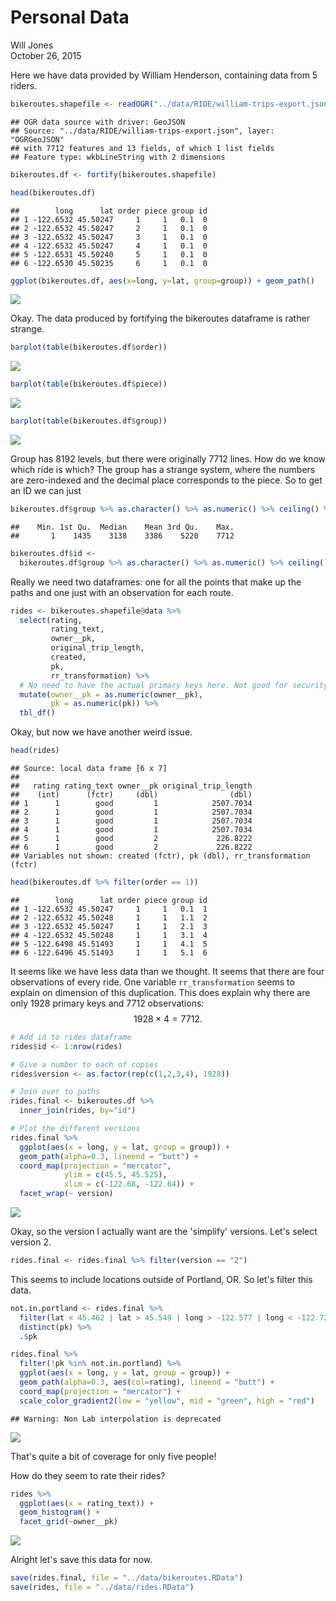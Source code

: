 # Personal Data
Will Jones  
October 26, 2015  



Here we have data provided by William Henderson, containing data from 5 riders.



```r
bikeroutes.shapefile <- readOGR("../data/RIDE/william-trips-export.json", "OGRGeoJSON", p4s="+proj=tmerc +ellps=WGS84")
```

```
## OGR data source with driver: GeoJSON 
## Source: "../data/RIDE/william-trips-export.json", layer: "OGRGeoJSON"
## with 7712 features and 13 fields, of which 1 list fields
## Feature type: wkbLineString with 2 dimensions
```

```r
bikeroutes.df <- fortify(bikeroutes.shapefile)

head(bikeroutes.df)
```

```
##        long      lat order piece group id
## 1 -122.6532 45.50247     1     1   0.1  0
## 2 -122.6532 45.50247     2     1   0.1  0
## 3 -122.6532 45.50247     3     1   0.1  0
## 4 -122.6532 45.50247     4     1   0.1  0
## 5 -122.6531 45.50240     5     1   0.1  0
## 6 -122.6530 45.50235     6     1   0.1  0
```

```r
ggplot(bikeroutes.df, aes(x=long, y=lat, group=group)) + geom_path()
```

![](personal-data_files/figure-html/unnamed-chunk-2-1.png) 

Okay. The data produced by fortifying the bikeroutes dataframe is rather strange.


```r
barplot(table(bikeroutes.df$order))
```

![](personal-data_files/figure-html/unnamed-chunk-3-1.png) 

```r
barplot(table(bikeroutes.df$piece))
```

![](personal-data_files/figure-html/unnamed-chunk-3-2.png) 

```r
barplot(table(bikeroutes.df$group))
```

![](personal-data_files/figure-html/unnamed-chunk-3-3.png) 

Group has 8192 levels, but there were originally 7712 lines. How do we know which
ride is which? The group has a strange system, where the numbers are zero-indexed
and the decimal place corresponds to the piece. So to get an ID we can just 


```r
bikeroutes.df$group %>% as.character() %>% as.numeric() %>% ceiling() %>% summary()
```

```
##    Min. 1st Qu.  Median    Mean 3rd Qu.    Max. 
##       1    1435    3138    3386    5220    7712
```

```r
bikeroutes.df$id <-
  bikeroutes.df$group %>% as.character() %>% as.numeric() %>% ceiling()
```

Really we need two dataframes: one for all the points that make up the paths
and one just with an observation for each route.


```r
rides <- bikeroutes.shapefile@data %>%
  select(rating,
         rating_text,
         owner__pk,
         original_trip_length,
         created,
         pk,
         rr_transformation) %>%
  # No need to have the actual primary keys here. Not good for security anyways.
  mutate(owner__pk = as.numeric(owner__pk),
         pk = as.numeric(pk)) %>%
  tbl_df()
```

Okay, but now we have another weird issue.


```r
head(rides)
```

```
## Source: local data frame [6 x 7]
## 
##   rating rating_text owner__pk original_trip_length
##    (int)      (fctr)     (dbl)                (dbl)
## 1      1        good         1            2507.7034
## 2      1        good         1            2507.7034
## 3      1        good         1            2507.7034
## 4      1        good         1            2507.7034
## 5      1        good         2             226.8222
## 6      1        good         2             226.8222
## Variables not shown: created (fctr), pk (dbl), rr_transformation (fctr)
```

```r
head(bikeroutes.df %>% filter(order == 1))
```

```
##        long      lat order piece group id
## 1 -122.6532 45.50247     1     1   0.1  1
## 2 -122.6532 45.50248     1     1   1.1  2
## 3 -122.6532 45.50247     1     1   2.1  3
## 4 -122.6532 45.50248     1     1   3.1  4
## 5 -122.6498 45.51493     1     1   4.1  5
## 6 -122.6496 45.51493     1     1   5.1  6
```

It seems like we have less data than we thought. It seems that there are four
observations of every ride. One variable `rr_transformation` seems to explain
on dimension of this duplication. This does explain why there are only 1928
primary keys and 7712 observations:
$$1928 \times 4 = 7712.$$


```r
# Add id to rides dataframe
rides$id <- 1:nrow(rides)

# Give a number to each of copies
rides$version <- as.factor(rep(c(1,2,3,4), 1928))

# Join over to paths
rides.final <- bikeroutes.df %>%
  inner_join(rides, by="id")

# Plot the different versions
rides.final %>%
  ggplot(aes(x = long, y = lat, group = group)) +
  geom_path(alpha=0.3, lineend = "butt") +
  coord_map(projection = "mercator",
            ylim = c(45.5, 45.525),
            xlim = c(-122.68, -122.64)) + 
  facet_wrap(~ version)
```

![](personal-data_files/figure-html/unnamed-chunk-7-1.png) 

Okay, so the version I actually want are the 'simplify' versions. Let's select
version 2.


```r
rides.final <- rides.final %>% filter(version == "2")
```


This seems to include locations outside of Portland, OR. So let's filter this data.


```r
not.in.portland <- rides.final %>%
  filter(lat < 45.462 | lat > 45.549 | long > -122.577 | long < -122.722) %>%
  distinct(pk) %>%
  .$pk

rides.final %>%
  filter(!pk %in% not.in.portland) %>%
  ggplot(aes(x = long, y = lat, group = group)) +
  geom_path(alpha=0.3, aes(col=rating), lineend = "butt") +
  coord_map(projection = "mercator") + 
  scale_color_gradient2(low = "yellow", mid = "green", high = "red")
```

```
## Warning: Non Lab interpolation is deprecated
```

![](personal-data_files/figure-html/unnamed-chunk-9-1.png) 

That's quite a bit of coverage for only five people!

How do they seem to rate their rides?


```r
rides %>% 
  ggplot(aes(x = rating_text)) + 
  geom_histogram() + 
  facet_grid(~owner__pk)
```

![](personal-data_files/figure-html/unnamed-chunk-10-1.png) 


Alright let's save this data for now.


```r
save(rides.final, file = "../data/bikeroutes.RData")
save(rides, file = "../data/rides.RData")
```

